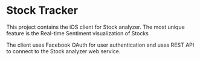 # Stock Tracker 

This project contains the iOS client for Stock analyzer. The most unique feature is the Real-time Sentiment visualization of Stocks

The client uses Facebook OAuth for user authentication and uses REST API to connect to the Stock analyzer web service.
